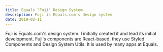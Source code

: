 ```yaml
---
title: Equals "Fuji" Design System
description: Fuji is Equals.com's design system
date: 2019-02-11
---
```


Fuji is Equals.com's design system. I initially created it and lead its initial development. Fuji's components are React-based, they use Styled Components and Design System Utils. It is used by many apps at Equals.
